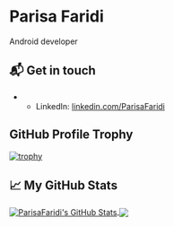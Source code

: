 # Parisa Faridi

 Android developer

## 📬 Get in touch

- - LinkedIn: [linkedin.com/ParisaFaridi][2]


## GitHub Profile Trophy

[![trophy](https://github-profile-trophy.vercel.app/?username=ParisaFaridi)](https://github.com/ryo-ma/github-profile-trophy)


## &#x1f4c8; My GitHub Stats


<a href="https://github.com/ParisaFaridi">
  <img align="center" src="https://github-readme-stats.vercel.app/api?username=ParisaFaridi&show_icons=true&line_height=27&count_private=true&title_color=ffffff&text_color=c9cacc&icon_color=2bbc8a&bg_color=1d1f21" alt="ParisaFaridi's GitHub Stats" />
</a>
<a href="https://github.com/ParisaFaridi">
  <img align="center" src="https://github-readme-stats.vercel.app/api/top-langs/?username=ParisaFaridi&hide=Jupyter Notebook,html&title_color=ffffff&text_color=c9cacc&icon_color=2bbc8a&bg_color=1d1f21" />
</a>

[2]: https://www.linkedin.com/in/parisafaridi/
